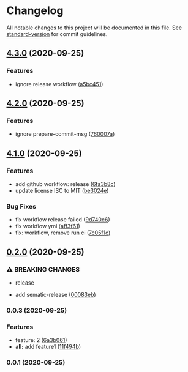 # Changelog

All notable changes to this project will be documented in this file. See [standard-version](https://github.com/conventional-changelog/standard-version) for commit guidelines.

## [4.3.0](https://github.com/zhangaz1/lerna-release-changelog-demo/compare/v4.2.0...v4.3.0) (2020-09-25)

### Features

- ignore release workflow ([a5bc451](https://github.com/zhangaz1/lerna-release-changelog-demo/commit/a5bc4515e4bafd9965d313df6b7e1b4c8cfe4240))

## [4.2.0](https://github.com/zhangaz1/lerna-release-changelog-demo/compare/v4.1.0...v4.2.0) (2020-09-25)

### Features

- ignore prepare-commit-msg ([760007a](https://github.com/zhangaz1/lerna-release-changelog-demo/commit/760007afcea99f25fc07dbc204f95877c698e255))

## [4.1.0](https://github.com/zhangaz1/lerna-release-changelog-demo/compare/v0.2.0...v4.1.0) (2020-09-25)

### Features

- add github workflow: release ([6fa3b8c](https://github.com/zhangaz1/lerna-release-changelog-demo/commit/6fa3b8c751a107cebc09c3e184512b42d560f0c8))
- update license ISC to MIT ([be3024e](https://github.com/zhangaz1/lerna-release-changelog-demo/commit/be3024ee4da0d252e0f76fd81c427ab9da2a46f0))

### Bug Fixes

- fix workflow release failed ([9d740c6](https://github.com/zhangaz1/lerna-release-changelog-demo/commit/9d740c6a47437b75be6ee7b0023e67d8906cb2b0))
- fix workflow yml ([aff3f61](https://github.com/zhangaz1/lerna-release-changelog-demo/commit/aff3f6131ec2c17df37633a069d8459fccf8687d))
- fix: workflow, remove run ci ([7c05f1c](https://github.com/zhangaz1/lerna-release-changelog-demo/commit/7c05f1c7b6ff69dc9882ba9d5369c6ed63a15820))

## [0.2.0](https://github.com/zhangaz1/lerna-release-changelog-demo/compare/v0.0.3...v0.2.0) (2020-09-25)

### ⚠ BREAKING CHANGES

- release

- add sematic-release ([00083eb](https://github.com/zhangaz1/lerna-release-changelog-demo/commit/00083eb94a3737c9b7350d17288ffc90d2ff4b58))

### 0.0.3 (2020-09-25)

### Features

- feature: 2 ([6a3b061](https://github.com/zhangaz1/lerna-release-changelog-demo/commit/6a3b061fafdd7868f5384484137dd4199f8b3ddc))
- **all:** add feature1 ([11f494b](https://github.com/zhangaz1/lerna-release-changelog-demo/commit/11f494b353d95aba19b54b7f9365cee5505272fa))

### 0.0.1 (2020-09-25)
